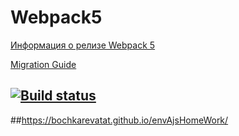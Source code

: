 # Webpack5

[Информация о релизе Webpack 5](https://webpack.js.org/blog/2020-10-10-webpack-5-release/)

[Migration Guide](https://webpack.js.org/migrate/5/)

## [![Build status](https://ci.appveyor.com/api/projects/status/k00493uor4cpxykb?svg=true)](https://ci.appveyor.com/project/bochkarevatat/envajshomework)

##https://bochkarevatat.github.io/envAjsHomeWork/
